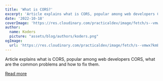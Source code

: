```yaml
---
title: 'What is CORS?'
excerpt: 'Article explains what is CORS, popular among web developers CORS, what are the common problems and how to fix them.'
date: '2022-10-18'
coverImage: 'https://res.cloudinary.com/practicaldev/image/fetch/s--vmwx7kmE--/c_imagga_scale,f_auto,fl_progressive,h_420,q_auto,w_1000/https://simplelocalize.io/blog/what-is-cors.jpg'
author:
  name: Koders
  picture: "assets/blog/authors/koders.png"
ogImage:
  url: 'https://res.cloudinary.com/practicaldev/image/fetch/s--vmwx7kmE--/c_imagga_scale,f_auto,fl_progressive,h_420,q_auto,w_1000/https://simplelocalize.io/blog/what-is-cors.jpg'
---
```


Article explains what is CORS, popular among web developers CORS, what are the common problems and how to fix them.

[Read more](https://dev.to/jpomykala/what-is-cors-11kf)

